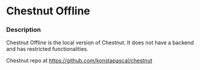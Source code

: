 # Chestnut Offline

### Description

Chestnut Offline is the local version of Chestnut. It does not have a backend and has restricted functionalities.

Chestnut repo at https://github.com/konstapascal/chestnut
